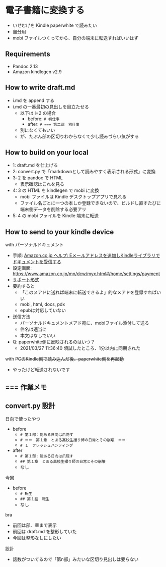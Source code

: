 # 電子書籍に変換する
- いせむげを Kindle paperwhite で読みたい
- 自分用
- mobi ファイルつくってから、自分の端末に転送すればいいはず

## Requirements
- Pandoc 2.13
- Amazon kindlegen v2.9

## How to write draft.md
- i.md を append する
- i.md の一番最初の見出しを目立たせる
    - 以下は i=2 の場合
        - before: `# 初仕事`
        - after: `# === 第二部　初仕事`
    - 別になくてもいい
    - が、たぶん部の区切りわからなくて少し読みづらい気がする

## How to build on your local
- 1: draft.md を仕上げる
- 2: convert.py で「markdownとして読みやすく表示される形式」に変換
- 3: 2 を pandoc で HTML
    - 表示確認はこれを見る
- 4: 3 の HTML を kindlegen で mobi に変換
    - mobi ファイルは Kindle デスクトップアプリで見れる
    - ファイル名ごとに一つの本しか登録できないので、ビルドし直すたびに端末側データを削除する必要アリ
- 5: 4 の mobi ファイルを Kindle 端末に転送

## How to send to your kindle device
with パーソナルドキュメント

- 手順: [Amazon.co.jp ヘルプ: Eメールアドレスを追加しKindleライブラリでドキュメントを受信する](https://www.amazon.co.jp/gp/help/customer/display.html?nodeId=GX9XLEVV8G4DB28H)
- 設定画面: https://www.amazon.co.jp/mn/dcw/myx.html#/home/settings/payment
- [サポート形式](https://www.amazon.co.jp/gp/help/customer/display.html?nodeId=G5WYD9SAF7PGXRNA)
- 要約すると
    - 「このメアドに送れば端末に転送できるよ」的なメアドを登録すればいい
    - mobi, html, docs, pdx
    - epubは対応していない
- 送信方法
    - パーソナルドキュメントメアド宛に、mobiファイル添付して送る
    - 件名は適当に
    - 本文はなしでいい
- Q: paperwhite側に反映されるのはいつ？
    - 2021/03/27 11:36:40 頃試したところ、1分以内に同期された

with ~~PCのKindle側で読み込んだ後、paperwhite側を再起動~~

- やったけど転送されないです

## === 作業メモ

## convert.py 設計
日向で使ったやつ

- before
    - `# 第１部：能ある日向は爪隠す`
    - `# ＝＝　第１章　とある高校生撮り師の日常とその崩壊　＝＝`
    - `# １　フレッシュハンティング`
- after
    - `# 第１部：能ある日向は爪隠す`
    - `## 第１章　とある高校生撮り師の日常とその崩壊`
    - なし

今回

- before
    - `# 転生`
    - `## 第１話　転生`
    - なし

bra

- 前回は部、章まで表示
- 前回は draft.md を整形していた
- 今回は整形なしにしたい

設計

- 話数がついてるので「第n部」みたいな区切り見出しは要らない


